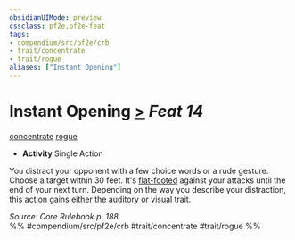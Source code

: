 ```yaml
---
obsidianUIMode: preview
cssclass: pf2e,pf2e-feat
tags:
- compendium/src/pf2e/crb
- trait/concentrate
- trait/rogue
aliases: ["Instant Opening"]
---
```

# Instant Opening  [>](/rules/core-rulebook/chapter-9-playing-the-game.md#Actions "Single Action") *Feat 14*  
[concentrate](/rules/traits/concentrate.md)  [rogue](/rules/traits/rogue.md)  

- **Activity** Single Action

You distract your opponent with a few choice words or a rude gesture. Choose a target within 30 feet. It's [flat-footed](/rules/conditions.md#Flat-footed) against your attacks until the end of your next turn. Depending on the way you describe your distraction, this action gains either the [auditory](/rules/traits/auditory.md) or [visual](/rules/traits/visual.md) trait.

*Source: Core Rulebook p. 188*  
%% #compendium/src/pf2e/crb #trait/concentrate #trait/rogue %%